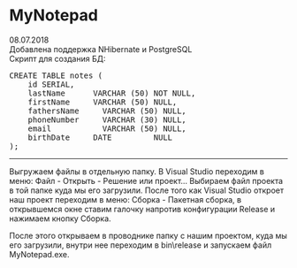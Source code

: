 # MyNotepad

08.07.2018 <br>
Добавлена поддержка NHibernate и PostgreSQL<br>
Скрипт для создания БД:
<pre>
CREATE TABLE notes (
	id SERIAL,
	lastName  	  VARCHAR (50) NOT NULL,
	firstName  	  VARCHAR (50) NULL,
	fathersName 	VARCHAR (50) NULL,
	phoneNumber 	VARCHAR (30) NULL,
	email       	VARCHAR (50) NULL,
	birthDate  	  DATE         NULL
);
</pre>	
<hr size = 1>
Выгружаем файлы в отдельную папку. В Visual Studio переходим в меню: Файл - Открыть - Решение или проект... Выбираем файл проекта в той папке куда мы его загрузили. После того как Visual Studio откроет наш проект переходим в меню: Сборка - Пакетная сборка, в открывшемся окне ставим галочку напротив конфигурации Release и нажимаем кнопку Сборка.

После этого открываем в проводнике папку с нашим проектом, куда мы его загрузили, внутри нее переходим в bin\release и запускаем файл MyNotepad.exe.
